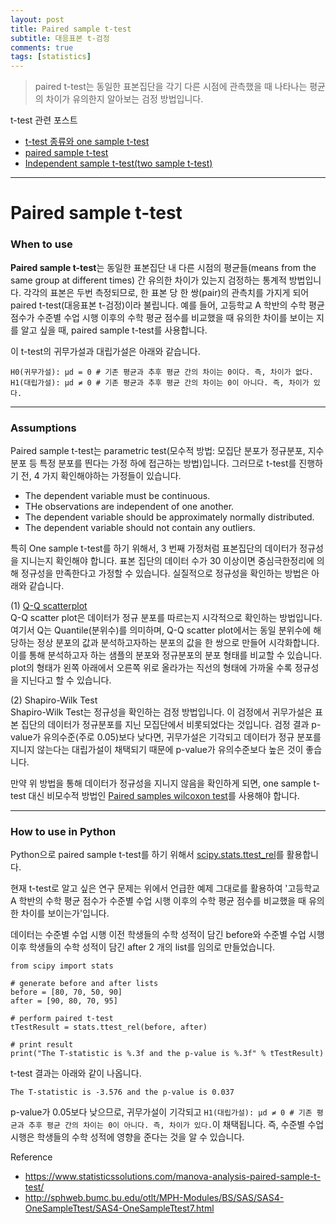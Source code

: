 ```yaml
---
layout: post
title: Paired sample t-test
subtitle: 대응표본 t-검정
comments: true
tags: [statistics]
---
```

> paired t-test는 동일한 표본집단을 각기 다른 시점에 관측했을 때 나타나는 평균의 차이가 유의한지 알아보는 검정 방법입니다.

t-test 관련 포스트
* [t-test 종류와 one sample t-test](https://joyae.github.io/2020-03-19-ttest(1)/)
* [paired sample t-test](https://joyae.github.io/2020-03-25-ttest(2)/)
* [Independent sample t-test(two sample t-test)](https://joyae.github.io/2020-03-25-ttest(3)/)

---

# Paired sample t-test
### When to use
**Paired sample t-test**는 동일한 표본집단 내 다른 시점의 평균들(means from the same group at different times) 간 유의한 차이가 있는지 검정하는 통계적 방법입니다. 각각의 표본은 두번 측정되므로, 한 표본 당 한 쌍(pair)의 관측치를 가지게 되어 paired t-test(대응표본 t-검정)이라 불립니다. 예를 들어, 고등학교 A 학반의 수학 평균 점수가 수준별 수업 시행 이후의 수학 평균 점수를 비교했을 때 유의한 차이를 보이는 지를 알고 싶을 때, paired sample t-test를 사용합니다.

이 t-test의 귀무가설과 대립가설은 아래와 같습니다.
```
H0(귀무가설): μd = 0 # 기존 평균과 추후 평균 간의 차이는 0이다. 즉, 차이가 없다.
H1(대립가설): μd ≠ 0 # 기존 평균과 추후 평균 간의 차이는 0이 아니다. 즉, 차이가 있다.
```

---

### Assumptions
Paired sample t-test는 parametric test(모수적 방법: 모집단 분포가 정규분포, 지수분포 등 특정 분포를 띈다는 가정 하에 접근하는 방법)입니다. 그러므로 t-test를 진행하기 전, 4 가지 확인해야하는 가정들이 있습니다.

* The dependent variable must be continuous.
* THe observations are independent of one another.
* The dependent variable should be approximately normally distributed.
* The dependent variable should not contain any outliers.

특히 One sample t-test를 하기 위해서, 3 번째 가정처럼 표본집단의 데이터가 정규성을 지니는지 확인해야 합니다. 표본 집단의 데이터 수가 30 이상이면 중심극한정리에 의해 정규성을 만족한다고 가정할 수 있습니다. 실질적으로 정규성을 확인하는 방법은 아래와 같습니다.

(1) [Q-Q scatterplot](https://en.wikipedia.org/wiki/Q%E2%80%93Q_plot)   
Q-Q scatter plot은 데이터가 정규 분포를 따르는지 시각적으로 확인하는 방법입니다. 여기서 Q는 Quantile(분위수)를 의미하며, Q-Q scatter plot에서는 동일 분위수에 해당하는 정상 분포의 값과 분석하고자하는 분포의 값을 한 쌍으로 만들어 시각화합니다. 이를 통해 분석하고자 하는 샘플의 분포와 정규분포의 분포 형태를 비교할 수 있습니다. plot의 형태가 왼쪽 아래에서 오른쪽 위로 올라가는 직선의 형태에 가까울 수록 정규성을 지닌다고 할 수 있습니다.

(2) Shapiro-Wilk Test   
Shapiro-Wilk Test는 정규성을 확인하는 검정 방법입니다. 이 검정에서 귀무가설은 표본 집단의 데이터가 정규분포를 지닌 모집단에서 비롯되었다는 것입니다. 검정 결과 p-value가 유의수준(주로 0.05)보다 낮다면, 귀무가설은 기각되고 데이터가 정규 분포를 지니지 않는다는 대립가설이 채택되기 때문에 p-value가 유의수준보다 높은 것이 좋습니다.

만약 위 방법을 통해 데이터가 정규성을 지니지 않음을 확인하게 되면, one sample t-test 대신 비모수적 방법인 [Paired samples wilcoxon test](http://www.sthda.com/english/wiki/paired-samples-wilcoxon-test-in-r)를 사용해야 합니다.

---
### How to use in Python
Python으로 paired sample t-test를 하기 위해서 [scipy.stats.ttest_rel](https://docs.scipy.org/doc/scipy-0.14.0/reference/generated/scipy.stats.ttest_rel.html)를 활용합니다.

현재 t-test로 알고 싶은 연구 문제는 위에서 언급한 예제 그대로를 활용하여 '고등학교 A 학반의 수학 평균 점수가 수준별 수업 시행 이후의 수학 평균 점수를 비교했을 때 유의한 차이를 보이는가'입니다.

데이터는 수준별 수업 시행 이전 학생들의 수학 성적이 담긴 before와 수준별 수업 시행 이후 학생들의 수학 성적이 담긴 after 2 개의 list를 임의로 만들었습니다.

```
from scipy import stats

# generate before and after lists
before = [80, 70, 50, 90]
after = [90, 80, 70, 95]

# perform paired t-test
tTestResult = stats.ttest_rel(before, after)

# print result
print("The T-statistic is %.3f and the p-value is %.3f" % tTestResult)
```

t-test 결과는 아래와 같이 나옵니다.
```
The T-statistic is -3.576 and the p-value is 0.037
```

p-value가 0.05보다 낮으므로, 귀무가설이 기각되고 `H1(대립가설): μd ≠ 0 # 기존 평균과 추후 평균 간의 차이는 0이 아니다. 즉, 차이가 있다.`이 채택됩니다. 즉, 수준별 수업 시행은 학생들의 수학 성적에 영향을 준다는 것을 알 수 있습니다.

Reference
* https://www.statisticssolutions.com/manova-analysis-paired-sample-t-test/
* http://sphweb.bumc.bu.edu/otlt/MPH-Modules/BS/SAS/SAS4-OneSampleTtest/SAS4-OneSampleTtest7.html
